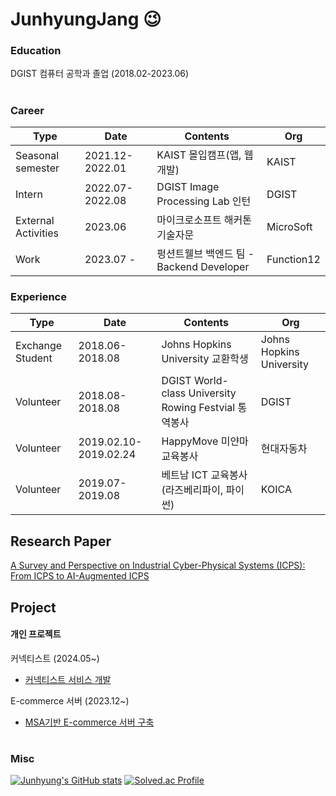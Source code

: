 # JunhyungJang 😉
### Education
DGIST 컴퓨터 공학과 졸업 (2018.02-2023.06)


#
### Career  
|Type|Date|Contents|Org|
|---|---|---|---|
|Seasonal semester|2021.12-2022.01|KAIST 몰입캠프(앱, 웹 개발)|KAIST|
|Intern|2022.07-2022.08|DGIST Image Processing Lab 인턴|DGIST|
|External Activities|2023.06|마이크로소프트 해커톤 기술자문|MicroSoft|
|Work|2023.07 - |펑션트웰브 백엔드 팀 - Backend Developer|Function12|

### Experience

|Type|Date|Contents|Org|
|---|---|---|---|
|Exchange Student|2018.06-2018.08|Johns Hopkins University 교환학생|Johns Hopkins University|
|Volunteer|2018.08-2018.08|DGIST World-class University Rowing Festvial 통역봉사|DGIST|
|Volunteer|2019.02.10-2019.02.24|HappyMove 미얀마 교육봉사 |현대자동차|
|Volunteer|2019.07-2019.08|베트남 ICT 교육봉사(라즈베리파이, 파이썬)|KOICA|

## Research Paper
[A Survey and Perspective on Industrial Cyber-Physical Systems (ICPS): From ICPS to AI-Augmented ICPS](https://ieeexplore.ieee.org/document/10285426)


## Project
#### 개인 프로젝트

커넥티스트 (2024.05~)
- [커넥티스트 서비스 개발](https://github.com/connetist/connectist-backend)

E-commerce 서버 (2023.12~)
- [MSA기반 E-commerce 서버 구축](https://github.com/JunHyungJang/spring_msa_server_refactor)




  


</div>

#
### Misc
[![Junhyung's GitHub stats](https://github-readme-stats.vercel.app/api?username=junhyungjang)](https://github.com/junhyungjang/github-readme-stats)
[![Solved.ac Profile](http://mazassumnida.wtf/api/v2/generate_badge?boj=kevin0459)](https://solved.ac/kevin0459/)




